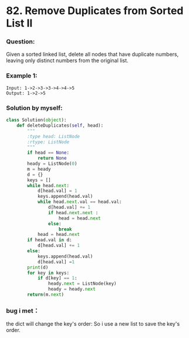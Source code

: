 # 82. Remove Duplicates from Sorted List II

### Question:
Given a sorted linked list, delete all nodes that have duplicate numbers, leaving only distinct numbers from the original list.


### Example 1:
```
Input: 1->2->3->3->4->4->5
Output: 1->2->5
```

### Solution by myself:
```python
class Solution(object):
    def deleteDuplicates(self, head):
        """
        :type head: ListNode
        :rtype: ListNode
        """
        if head == None:
            return None
        heady = ListNode(0)
        m = heady
        d = {}
        keys = []
        while head.next:
            d[head.val] = 1
            keys.append(head.val)
            while head.next.val == head.val:
                d[head.val] += 1
                if head.next.next :
                    head = head.next
                else:
                    break
            head = head.next
        if head.val in d:
            d[head.val] += 1
        else:
            keys.append(head.val)
            d[head.val] =1
        print(d)
        for key in keys:
            if d[key] == 1:  
                heady.next = ListNode(key)
                heady = heady.next
        return(m.next)
```   

### bug i met：
the dict will change the key's order:
So i use a new list to save the key's order.


